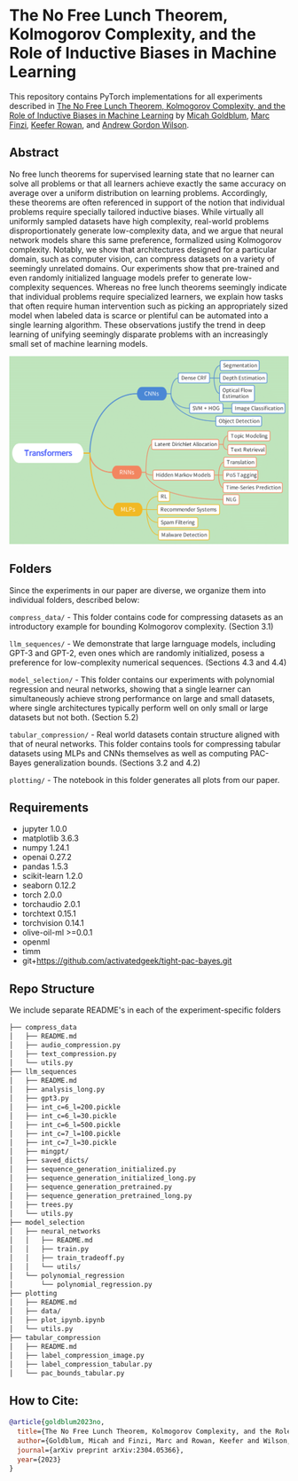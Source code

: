 # The No Free Lunch Theorem, Kolmogorov Complexity, and the Role of Inductive Biases in Machine Learning

This repository contains PyTorch implementations for all experiments described in [The No Free Lunch Theorem, Kolmogorov Complexity, and the Role of Inductive Biases in Machine Learning](https://arxiv.org/abs/2304.05366) by [Micah Goldblum](https://goldblum.github.io/), [Marc Finzi](https://mfinzi.github.io/), [Keefer Rowan](https://cims.nyu.edu/~kjr9750/), and [Andrew Gordon Wilson](https://cims.nyu.edu/~andrewgw/).  

## Abstract

No free lunch theorems for supervised learning state that no learner can solve all problems or that all learners achieve exactly the same accuracy on average over a uniform distribution on learning problems.  Accordingly, these theorems are often referenced in support of the notion that individual problems require specially tailored inductive biases. While virtually all uniformly sampled datasets have high complexity, real-world problems disproportionately generate low-complexity data, and we argue that neural network models share this same preference, formalized using Kolmogorov complexity.  Notably, we show that architectures designed for a particular domain, such as computer vision, can compress datasets on a variety of seemingly unrelated domains. Our experiments show that pre-trained and even randomly initialized language models prefer to generate low-complexity sequences.  Whereas no free lunch theorems seemingly indicate that individual problems require specialized learners, we explain how tasks that often require human intervention such as picking an appropriately sized model when labeled data is scarce or plentiful can be automated into a single learning algorithm.  These observations justify the trend in deep learning of unifying seemingly disparate problems with an increasingly small set of machine learning models.

[![Preview](/tree.png)](https://arxiv.org/abs/2304.05366)

## Folders

Since the experiments in our paper are diverse, we organize them into individual folders, described below:  


`compress_data/` - This folder contains code for compressing datasets as an introductory example for bounding Kolmogorov complexity. (Section 3.1)  

`llm_sequences/` - We demonstrate that large larnguage models, including GPT-3 and GPT-2, even ones which are randomly initialized, posess a preference for low-complexity numerical sequences. (Sections 4.3 and 4.4)  

`model_selection/` - This folder contains our experiments with polynomial regression and neural networks, showing that a single learner can simultaneously achieve strong performance on large and small datasets, where single architectures typically perform well on only small or large datasets but not both. (Section 5.2)  

`tabular_compression/` - Real world datasets contain structure aligned with that of neural networks.  This folder contains tools for compressing tabular datasets using MLPs and CNNs themselves as well as computing PAC-Bayes generalization bounds.  (Sections 3.2 and 4.2)

`plotting/` - The notebook in this folder generates all plots from our paper.  

## Requirements
- jupyter 1.0.0
- matplotlib 3.6.3
- numpy 1.24.1
- openai 0.27.2
- pandas 1.5.3
- scikit-learn 1.2.0
- seaborn 0.12.2
- torch 2.0.0
- torchaudio 2.0.1
- torchtext 0.15.1
- torchvision 0.14.1
- olive-oil-ml >=0.0.1
- openml
- timm
- git+https://github.com/activatedgeek/tight-pac-bayes.git

## Repo Structure
We include separate README's in each of the experiment-specific folders
```
├── compress_data  
│   ├── README.md  
│   ├── audio_compression.py  
│   ├── text_compression.py  
│   └── utils.py  
├── llm_sequences  
│   ├── README.md  
│   ├── analysis_long.py  
│   ├── gpt3.py  
│   ├── int_c=6_l=200.pickle  
│   ├── int_c=6_l=30.pickle  
│   ├── int_c=6_l=500.pickle  
│   ├── int_c=7_l=100.pickle  
│   ├── int_c=7_l=30.pickle  
│   ├── mingpt/  
│   ├── saved_dicts/  
│   ├── sequence_generation_initialized.py  
│   ├── sequence_generation_initialized_long.py  
│   ├── sequence_generation_pretrained.py  
│   ├── sequence_generation_pretrained_long.py  
│   ├── trees.py  
│   └── utils.py  
├── model_selection  
│   ├── neural_networks  
│   │   ├── README.md  
│   │   ├── train.py  
│   │   ├── train_tradeoff.py  
│   │   └── utils/  
│   └── polynomial_regression  
│       └── polynomial_regression.py  
├── plotting  
│   ├── README.md  
│   ├── data/  
│   ├── plot_ipynb.ipynb  
│   └── utils.py  
├── tabular_compression  
│   ├── README.md  
│   ├── label_compression_image.py
│   ├── label_compression_tabular.py
│   └── pac_bounds_tabular.py
```

## How to Cite:
```bibtex
@article{goldblum2023no,
  title={The No Free Lunch Theorem, Kolmogorov Complexity, and the Role of Inductive Biases in Machine Learning},
  author={Goldblum, Micah and Finzi, Marc and Rowan, Keefer and Wilson, Andrew Gordon},
  journal={arXiv preprint arXiv:2304.05366},
  year={2023}
}
```
